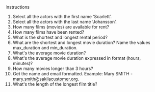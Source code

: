 Instructions
1. Select all the actors with the first name ‘Scarlett’.
2. Select all the actors with the last name ‘Johansson’.
3. How many films (movies) are available for rent?
4. How many films have been rented?
5. What is the shortest and longest rental period?
6. What are the shortest and longest movie duration? Name the values max_duration and min_duration.
7. What's the average movie duration?
8. What's the average movie duration expressed in format (hours, minutes)?
9. How many movies longer than 3 hours?
10. Get the name and email formatted. Example: Mary SMITH - mary.smith@sakilacustomer.org.
11. What's the length of the longest film title?